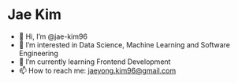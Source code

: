 <h1>Jae Kim</h1>

- 👋 Hi, I’m @jae-kim96
- 👀 I’m interested in Data Science, Machine Learning and Software Engineering
- 🌱 I’m currently learning Frontend Development
- 📫 How to reach me: jaeyong.kim96@gmail.com

<!---
jae-kim96/jae-kim96 is a ✨ special ✨ repository because its `README.md` (this file) appears on your GitHub profile.
You can click the Preview link to take a look at your changes.
--->

